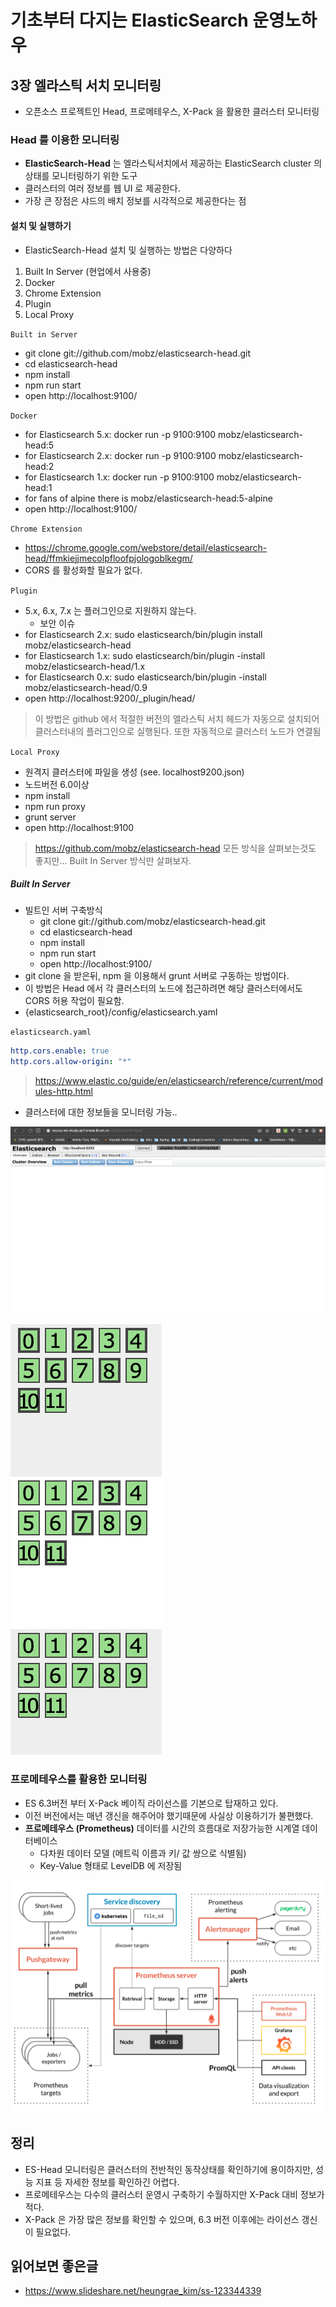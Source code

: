 # 기초부터 다지는 ElasticSearch 운영노하우

## 3장 엘라스틱 서치 모니터링
- 오픈소스 프로젝트인 Head, 프로메테우스, X-Pack 을 활용한 클러스터 모니터링

### Head 를 이용한 모니터링
- **ElasticSearch-Head** 는 엘라스틱서치에서 제공하는 ElasticSearch cluster 의 상태를 모니터링하기 위한 도구
- 클러스터의 여러 정보를 웹 UI 로 제공한다.
- 가장 큰 장점은 샤드의 배치 정보를 시각적으로 제공한다는 점

#### 설치 및 실행하기
- ElasticSearch-Head 설치 및 실행하는 방법은 다양하다
1. Built In Server (현업에서 사용중)
2. Docker
3. Chrome Extension
4. Plugin
5. Local Proxy

`Built in Server`
- git clone git://github.com/mobz/elasticsearch-head.git
- cd elasticsearch-head
- npm install
- npm run start
- open http://localhost:9100/

`Docker`
- for Elasticsearch 5.x: docker run -p 9100:9100 mobz/elasticsearch-head:5
- for Elasticsearch 2.x: docker run -p 9100:9100 mobz/elasticsearch-head:2
- for Elasticsearch 1.x: docker run -p 9100:9100 mobz/elasticsearch-head:1
- for fans of alpine there is mobz/elasticsearch-head:5-alpine
- open http://localhost:9100/

`Chrome Extension`
- https://chrome.google.com/webstore/detail/elasticsearch-head/ffmkiejjmecolpfloofpjologoblkegm/
- CORS 를 활성화할 필요가 없다.

`Plugin`
- 5.x, 6.x, 7.x 는 플러그인으로 지원하지 않는다.
    - 보안 이슈
- for Elasticsearch 2.x: sudo elasticsearch/bin/plugin install mobz/elasticsearch-head 
- for Elasticsearch 1.x: sudo elasticsearch/bin/plugin -install mobz/elasticsearch-head/1.x
- for Elasticsearch 0.x: sudo elasticsearch/bin/plugin -install mobz/elasticsearch-head/0.9
- open http://localhost:9200/_plugin/head/
> 이 방법은 github 에서 적절한 버전의 엘라스틱 서치 헤드가 자동으로 설치되어 클러스터내의 플러그인으로 실행된다.
> 또한 자동적으로 클러스터 노드가 연결됨

`Local Proxy`
- 원격지 클러스터에 파일을 생성 (see. localhost9200.json)
- 노드버전 6.0이상
- npm install
- npm run proxy
- grunt server
- open http://localhost:9100

> https://github.com/mobz/elasticsearch-head
> 모든 방식을 살펴보는것도 좋지만... Built In Server 방식만 살펴보자.

##### Built In Server
- 빌트인 서버 구축방식
  - git clone git://github.com/mobz/elasticsearch-head.git
  - cd elasticsearch-head
  - npm install
  - npm run start
  - open http://localhost:9100/
- git clone 을 받은뒤, npm 을 이용해서 grunt 서버로 구동하는 방법이다.
- 이 방법은 Head 에서 각 클러스터의 노드에 접근하려면 해당 클러스터에서도 CORS 허용 작업이 필요함.
- {elasticsearch_root}/config/elasticsearch.yaml

`elasticsearch.yaml`
```yaml
http.cors.enable: true
http.cors.allow-origin: "*"
```

> https://www.elastic.co/guide/en/elasticsearch/reference/current/modules-http.html

- 클러스터에 대한 정보들을 모니터링 가능..

![es-head](./images/es-head.png)

![es-head-cluster](./images/es-head-cluster.png)


### 프로메테우스를 활용한 모니터링
- ES 6.3버전 부터 X-Pack 베이직 라이선스를 기본으로 탑재하고 있다.
- 이전 버전에서는 매년 갱신을 해주어야 했기때문에 사실상 이용하기가 불편했다.
- **프로메테우스 (Prometheus)** 데이터를 시간의 흐름대로 저장가능한 시계열 데이터베이스
  - 다차원 데이터 모델 (메트릭 이름과 키/ 값 쌍으로 식별됨)
  - Key-Value 형태로 LevelDB 에 저장됨

![promethus-arch](./images/promethus-arch.png)


## 정리
- ES-Head 모니터링은 클러스터의 전반적인 동작상태를 확인하기에 용이하지만, 성능 지표 등 자세한 정보를 확인하긴 어렵다.
- 프로메테우스는 다수의 클러스터 운영시 구축하기 수월하지만 X-Pack 대비 정보가 적다.
- X-Pack 은 가장 많은 정보를 확인할 수 있으며, 6.3 버전 이후에는 라이선스 갱신이 필요없다.


## 읽어보면 좋은글
- https://www.slideshare.net/heungrae_kim/ss-123344339
